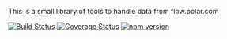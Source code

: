This is a small library of tools to handle data from flow.polar.com

[![Build Status](https://travis-ci.com/donmahallem/FlowApi.svg?branch=master)](https://travis-ci.com/donmahallem/FlowApi) [![Coverage Status](https://coveralls.io/repos/github/donmahallem/FlowApi/badge.svg?branch=master)](https://coveralls.io/github/donmahallem/FlowApi?branch=master) [![npm version](https://badge.fury.io/js/%40donmahallem%2Fflowapi.svg)](https://badge.fury.io/js/%40donmahallem%2Fflowapi)